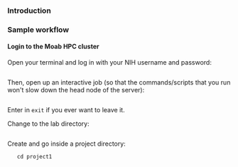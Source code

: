 ### Introduction

### Sample workflow
#### Login to the Moab HPC cluster
Open your terminal and log in with your NIH username and password:
```ssh USERNAME@moab.ncifcrf.gov
```

Then, open up an interactive job (so that the commands/scripts that you run
won't slow down the head node of the server):
```qsub -I
```
Enter in `exit` if you ever want
to leave it.

Change to the lab directory:
```cd /ifs/projects/GRCBL-NGS/slowtemp
```

Create and go inside a project directory:
```mkdir project1
   cd project1
```
